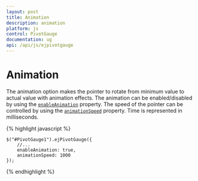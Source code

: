 ```yaml
---
layout: post
title: Animation
description: animation
platform: js
control: PivotGauge
documentation: ug
api: /api/js/ejpivotgauge
---
```


# Animation

The animation option makes the pointer to rotate from minimum value to actual value with animation effects. The animation can be enabled/disabled by using the [`enableAnimation`](/api/js/ejpivotgauge#members:enableanimation) property. The speed of the pointer can be controlled by using the [`animationSpeed`](/api/js/ejcirculargauge#members:animationspeed) property. Time is represented in milliseconds.

{% highlight javascript %}

    $("#PivotGauge1").ejPivotGauge({
        //...
        enableAnimation: true,
        animationSpeed: 1000
    });

{% endhighlight %}